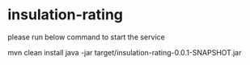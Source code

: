 # insulation-rating
please run below command to start the service

mvn clean install
java -jar target/insulation-rating-0.0.1-SNAPSHOT.jar

